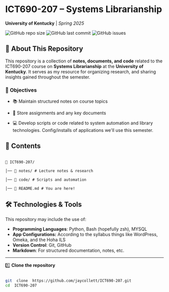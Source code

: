 
# ICT690-207 – Systems Librarianship

**University of Kentucky** | _Spring 2025_

![GitHub repo size](https://img.shields.io/github/repo-size/jaycollett/ICT690-207?color=blue&label=Repo%20Size)&nbsp;![GitHub last commit](https://img.shields.io/github/last-commit/jaycollett/ICT690-207?color=green&label=Last%20Updated)&nbsp;![GitHub issues](https://img.shields.io/github/issues/jaycollett/ICT690-207?color=yellow)
  


## 📌 **About This Repository**

This repository is a collection of **notes, documents, and code** related to the ICT690-207 course on **Systems Librarianship** at the **University of Kentucky**. It serves as my resource for organizing research, and sharing insights gained throughout the semester.

  

### 🎯 **Objectives**

- 📚 Maintain structured notes on course topics

- 📝 Store assignments and any key documents

- 💻 Develop scripts or code related to system automation and library technologies. Config/installs of applications we'll use this semester.


  

## 📂 **Contents**

```

📁 ICT690-207/

│── 📖 notes/ # Lecture notes & research

│── 💾 code/ # Scripts and automation

│── 📝 README.md # You are here!

```


## 🛠️ **Technologies & Tools**

This repository may include the use of:

-  **Programming Languages**: Python, Bash (hopefully zsh), MYSQL
-  **App Configurations:** According to the syllabus things like WordPress, Omeka, and the Hoha ILS
-  **Version Control**: Git, GitHub
-  **Markdown**: For structured documentation, notes, etc.
---  

1️⃣ **Clone the repository**

```sh

git  clone  https://github.com/jaycollett/ICT690-207.git
cd  ICT690-207

```
